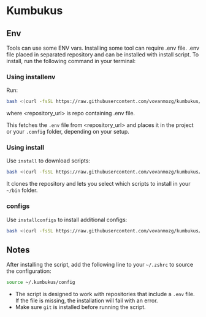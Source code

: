 # Kumbukus

## Env

Tools can use some ENV vars. Installing some tool can require .env file. .env file placed in separated repository and can be installed with install script. To install, run the following command in your terminal:

### Using installenv

Run:

```bash
bash <(curl -fsSL https://raw.githubusercontent.com/vovanmozg/kumbukus/main/installenv) <repository_url>
```

where <repository_url> is repo containing .env file.

This fetches the `.env` file from <repository_url> and places it in the project or your `.config` folder, depending on your setup.

### Using install

Use `install` to download scripts:

```bash
bash <(curl -fsSL https://raw.githubusercontent.com/vovanmozg/kumbukus/main/installapps)
```

It clones the repository and lets you select which scripts to install in your `~/bin` folder.

### configs

Use `installconfigs` to install additional configs:

```bash
bash <(curl -fsSL https://raw.githubusercontent.com/vovanmozg/kumbukus/main/installconfigs)
```

## Notes

After installing the script, add the following line to your `~/.zshrc` to source the configuration:

```bash
source ~/.kumbukus/config
```

- The script is designed to work with repositories that include a `.env` file. If the file is missing, the installation will fail with an error.
- Make sure `git` is installed before running the script.
